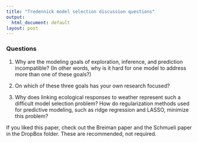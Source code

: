 ```yaml
---
title: "Tredennick model selection discussion questions"
output:
  html_document: default
layout: post
---
```


### Questions

1. Why are the modeling goals of exploration, inference, and prediction incompatible? (In other words, why is it hard for one model to address more
than one of these goals?)

2. On which of these three goals has your own research focused?

3. Why does linking ecological responses to weather represent such
a difficult model selection problem? How do regularization methods used
for predictive modeling, such as ridge regression and LASSO, minimize 
this problem?

If you liked this paper, check out the Breiman paper and the Schmueli paper in the DropBox folder. These are recommended, not required.



